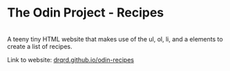 # The Odin Project - Recipes
<br>
A teeny tiny HTML website that makes use of the ul, ol, li, and a elements to create a list of recipes.

Link to website: [drqrd.github.io/odin-recipes](drqrd.github.io/odin-recipes)
